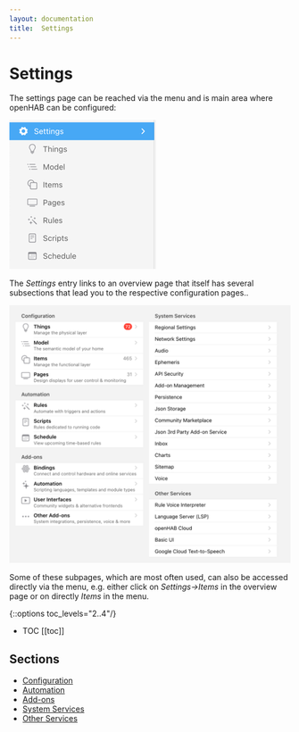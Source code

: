 ```yaml
---
layout: documentation
title:  Settings
---
```


# Settings

The settings page can be reached via the menu and is main area where openHAB can be configured:

![settings-menu](images/settings-menu.png)

The _Settings_ entry links to an overview page that itself has several subsections that lead you to the respective configuration pages..

![img.png](images/settings-page.png)

Some of these subpages, which are most often used, can also be accessed directly via the menu, e.g. either click on _Settings->Items_ in the overview page or on directly _Items_ in the menu.

{::options toc_levels="2..4"/}

- TOC
  [[toc]]

## Sections

- [Configuration](/docs/settings/configuration.html)
- [Automation](/docs/settings/automations.html)
- [Add-ons](/docs/settings/addons.html)
- [System Services](/docs/settings/services_system.html)
- [Other Services](/docs/settings/services_other.html)
